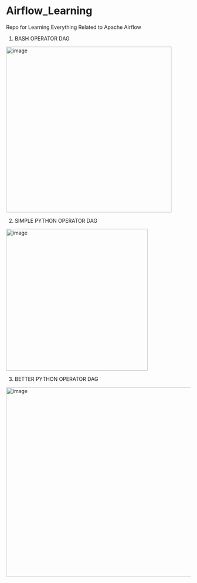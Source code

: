 # Airflow_Learning
Repo for Learning Everything Related to Apache Airflow

1) BASH OPERATOR DAG

<img width="451" alt="image" src="https://github.com/user-attachments/assets/17f71151-f63a-462f-9056-709ccbc3d749" />

2) SIMPLE PYTHON OPERATOR DAG

<img width="386" alt="image" src="https://github.com/user-attachments/assets/42b41613-4c6f-4589-853b-bc664de05ecc" />

3) BETTER PYTHON OPERATOR DAG

<img width="516" alt="image" src="https://github.com/user-attachments/assets/5a68b36b-0787-4f81-a36c-7d7530fdd151" />
